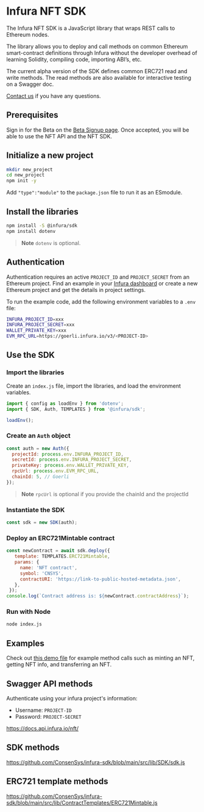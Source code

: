 # Infura NFT SDK

The Infura NFT SDK is a JavaScript library that wraps REST calls to Ethereum nodes.

The library allows you to deploy and call methods on common Ethereum smart-contract definitions through Infura without the developer overhead of learning Solidity, compiling code, importing ABI’s, etc.

The current alpha version of the SDK defines common ERC721 read and write methods. The read methods are also available for interactive testing on a Swagger doc.

[Contact us](https://infura.io/contact) if you have any questions.

## Prerequisites

Sign in for the Beta on the [Beta Signup page](https://infura.io/resources/apis/nft-api-beta-signup).
Once accepted, you will be able to use the NFT API and the NFT SDK.

## Initialize a new project

```bash
mkdir new_project
cd new_project
npm init -y
```

Add `"type":"module"` to the `package.json` file to run it as an ESmodule.

## Install the libraries

```bash
npm install -S @infura/sdk
npm install dotenv 
```

> **Note**
> `dotenv` is optional.


## Authentication

Authentication requires an active `PROJECT_ID` and `PROJECT_SECRET` from an Ethereum project. Find an example in your [Infura dashboard](https://infura.io/dashboard) or create a new Ethereum project and get the details in project settings.

To run the example code, add the following environment variables to a `.env` file:

```bash
INFURA_PROJECT_ID=xxx
INFURA_PROJECT_SECRET=xxx
WALLET_PRIVATE_KEY=xxx
EVM_RPC_URL=https://goerli.infura.io/v3/<PROJECT-ID>
```

## Use the SDK

### Import the libraries

Create an `index.js` file, import the libraries, and load the environment variables.

```js
import { config as loadEnv } from 'dotenv';
import { SDK, Auth, TEMPLATES } from '@infura/sdk';

loadEnv();
```

### Create an `Auth` object

```javascript
const auth = new Auth({
  projectId: process.env.INFURA_PROJECT_ID,
  secretId: process.env.INFURA_PROJECT_SECRET,
  privateKey: process.env.WALLET_PRIVATE_KEY,
  rpcUrl: process.env.EVM_RPC_URL,
  chainId: 5, // Goerli
});
```

> **Note**
> `rpcUrl` is optional if you provide the chainId and the projectId

### Instantiate the SDK

```js
const sdk = new SDK(auth);
```

### Deploy an ERC721Mintable contract

```js
const newContract = await sdk.deploy({
   template: TEMPLATES.ERC721Mintable,
   params: {
     name: 'NFT contract',
     symbol: 'CNSYS',
     contractURI: 'https://link-to-public-hosted-metadata.json',
   },
 });
console.log(`Contract address is: ${newContract.contractAddress}`);
```

### Run with Node

```bash
node index.js
```

## Examples

Check out [this demo file](https://github.com/ConsenSys/infura-sdk/blob/main/usage.js) for example method calls such as minting an NFT, getting NFT info, and transferring an NFT.

## Swagger API methods

Authenticate using your infura project's information:

- Username: `PROJECT-ID`
- Password: `PROJECT-SECRET`

https://docs.api.infura.io/nft/

## SDK methods

https://github.com/ConsenSys/infura-sdk/blob/main/src/lib/SDK/sdk.js

## ERC721 template methods

https://github.com/ConsenSys/infura-sdk/blob/main/src/lib/ContractTemplates/ERC721Mintable.js
